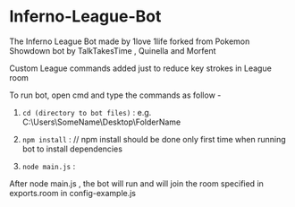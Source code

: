 # Inferno-League-Bot
The Inferno League Bot made by 1love 1life forked from Pokemon Showdown bot by TalkTakesTime , Quinella and Morfent

Custom League commands added just to reduce key strokes in League room

To run bot, open cmd and type the commands as follow -

1) ``cd (directory to bot files)`` :    e.g.  C:\Users\SomeName\Desktop\FolderName


2) ``npm install`` :   // npm install should be done only first time when running bot to install dependencies 



3) ``node main.js`` :  

After node main.js , the bot will run and will join the room specified in exports.room in config-example.js 
